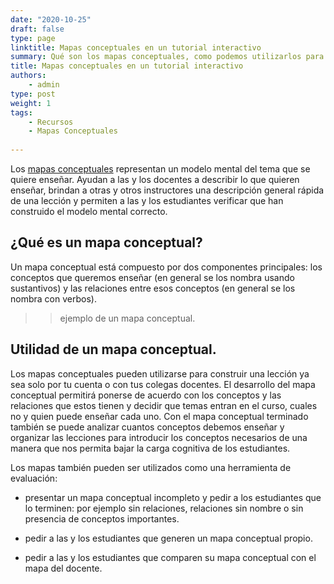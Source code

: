 ```yaml
---
date: "2020-10-25"
draft: false
type: page
linktitle: Mapas conceptuales en un tutorial interactivo
summary: Qué son los mapas conceptuales, como podemos utilizarlos para enseñar y como agrearlos a un tutorial de learnr.
title: Mapas conceptuales en un tutorial interactivo
authors: 
    - admin
type: post
weight: 1
tags: 
    - Recursos
    - Mapas Conceptuales
  
---
```


Los [mapas conceptuales](https://teachtogether.tech/es/index.html#s:memory-concept-maps) representan un modelo mental del tema que se quiere enseñar. Ayudan a las y los docentes a describir lo que quieren enseñar, brindan a otras y otros instructores una descripción general rápida de una lección y permiten a las y los estudiantes verificar que han construido el modelo mental correcto.

## ¿Qué es un mapa conceptual?

Un mapa conceptual está compuesto por dos componentes principales: los conceptos que queremos enseñar (en general se los nombra usando sustantivos) y las relaciones entre esos conceptos (en general se los nombra con verbos).

>> ejemplo de un mapa conceptual.

## Utilidad de un mapa conceptual.

Los mapas conceptuales pueden utilizarse para construir una lección ya sea solo por tu cuenta o con tus colegas docentes.  El desarrollo del mapa conceptual permitirá ponerse de acuerdo con los conceptos y las relaciones que estos tienen y decidir que temas entran en el curso, cuales no y quien puede enseñar cada uno.  Con el mapa conceptual terminado también se puede analizar cuantos conceptos debemos enseñar y organizar las lecciones para introducir los conceptos necesarios de una manera que nos permita bajar la carga cognitiva de los estudiantes.

Los mapas también pueden ser utilizados como una herramienta de evaluación: 

* presentar un mapa conceptual incompleto y pedir a los estudiantes que lo terminen: por ejemplo sin relaciones, relaciones sin nombre o sin presencia de conceptos importantes.

* pedir a las y los estudiantes que generen un mapa conceptual propio.

* pedir a las y los estudiantes que comparen su mapa conceptual con el mapa del docente.

